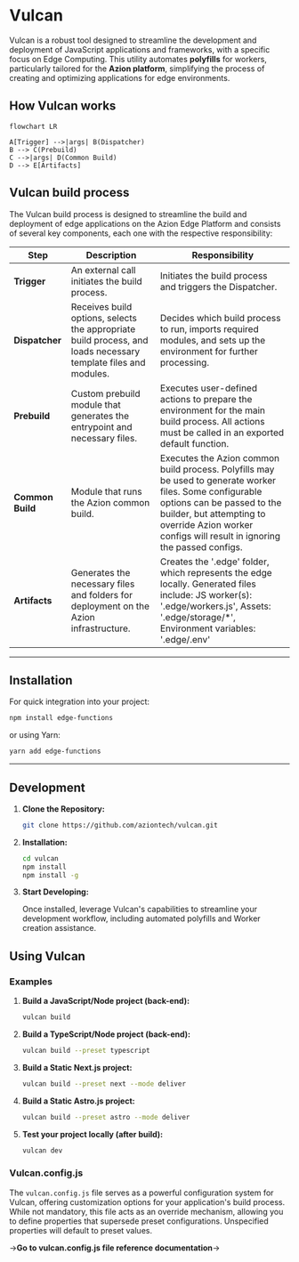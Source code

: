 # Vulcan 

Vulcan is a robust tool designed to streamline the development and deployment of JavaScript applications and frameworks, with a specific focus on Edge Computing. This utility automates **polyfills** for workers, particularly tailored for the **Azion platform**, simplifying the process of creating and optimizing applications for edge environments.

## How Vulcan works

```mermaid
flowchart LR

A[Trigger] -->|args| B(Dispatcher)
B --> C(Prebuild)
C -->|args| D(Common Build)
D --> E[Artifacts]
```

## Vulcan build process

The Vulcan build process is designed to streamline the build and deployment of edge applications on the Azion Edge Platform and consists of several key components, each one with the respective responsibility:

| Step            | Description                                                                                                  | Responsibility                                                                                                                                                                     |
| -| - | - |
| **Trigger**     | An external call initiates the build process.                                                                 | Initiates the build process and triggers the Dispatcher.                                                                                                                            |
| **Dispatcher**  | Receives build options, selects the appropriate build process, and loads necessary template files and modules. | Decides which build process to run, imports required modules, and sets up the environment for further processing.                                                                  |
| **Prebuild**    | Custom prebuild module that generates the entrypoint and necessary files.                                      | Executes user-defined actions to prepare the environment for the main build process. All actions must be called in an exported default function.                                   |
| **Common Build**| Module that runs the Azion common build.                                                                      | Executes the Azion common build process. Polyfills may be used to generate worker files. Some configurable options can be passed to the builder, but attempting to override Azion worker configs will result in ignoring the passed configs. |
| **Artifacts**   | Generates the necessary files and folders for deployment on the Azion infrastructure.                          | Creates the '.edge' folder, which represents the edge locally. Generated files include: JS worker(s): '.edge/workers.js', Assets: '.edge/storage/*', Environment variables: '.edge/.env'                       |

---

## Installation

For quick integration into your project:

```bash
npm install edge-functions
```

or using Yarn:

```bash
yarn add edge-functions
```

---

## Development

1. **Clone the Repository:**

   ```bash
   git clone https://github.com/aziontech/vulcan.git
   ```

2. **Installation:**

   ```bash
   cd vulcan
   npm install
   npm install -g
   ```

3. **Start Developing:**

   Once installed, leverage Vulcan's capabilities to streamline your development workflow, including automated polyfills and Worker creation assistance.

## Using Vulcan

### Examples

1. **Build a JavaScript/Node project (back-end):**

   ```bash
   vulcan build
   ```

2. **Build a TypeScript/Node project (back-end):**

   ```bash
   vulcan build --preset typescript
   ```

3. **Build a Static Next.js project:**

   ```bash
   vulcan build --preset next --mode deliver
   ```

4. **Build a Static Astro.js project:**

   ```bash
   vulcan build --preset astro --mode deliver
   ```

5. **Test your project locally (after build):**

   ```bash
   vulcan dev
   ```

### Vulcan.config.js

The `vulcan.config.js` file serves as a powerful configuration system for Vulcan, offering customization options for your application's build process. While not mandatory, this file acts as an override mechanism, allowing you to define properties that supersede preset configurations. Unspecified properties will default to preset values.

->**Go to vulcan.config.js file reference documentation**->
